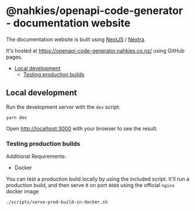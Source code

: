 # @nahkies/openapi-code-generator - documentation website
The documentation website is built using [NextJS](https://nextjs.org/) / [Nextra](https://nextra.site/).

It's hosted at https://openapi-code-generator.nahkies.co.nz/ using GitHub pages.

<!-- toc -->

- [Local development](#local-development)
  - [Testing production builds](#testing-production-builds)

<!-- tocstop -->

## Local development

Run the development server with the `dev` script:

```shell
yarn dev
```

Open [http://localhost:3000](http://localhost:3000) with your browser to see the result.

### Testing production builds

Additional Requirements:
- Docker

You can test a production build locally by using the included script. It'll run
a production build, and then serve it on port `8080` using the official `nginx` docker image

```shell
./scripts/serve-prod-build-in-docker.sh
```
